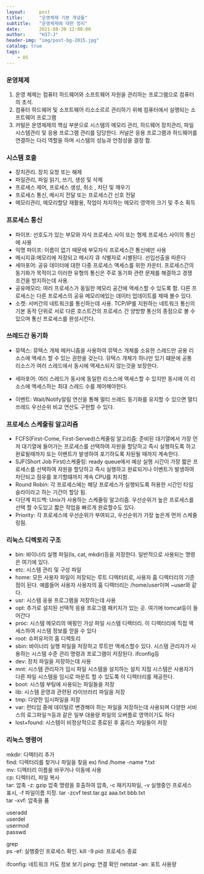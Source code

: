 ```yaml
---
layout:     post
title:      "운영체제 기본 개념들"
subtitle:   "운영체제에 대한 정리"
date:       2021-08-30 12:00:00
author:     "H37-J"
header-img: "img/post-bg-2015.jpg"
catalog: true
tags:
    - OS
---
```


### 운영체제

1. 운영 체제는 컴퓨터 하드웨어와 소프트웨어 자원을 관리하는 프로그램으로 컴퓨터의 초석.  
2. 컴퓨터 하드웨어 및 소프트웨어 리소소르르 관리하기 위해 컴퓨터에서 실행되는 소프트웨어 프로그램
3. 커털은 운영체제의 핵심 부분으로 시스템의 메모리 관리, 하드웨어 장치관리, 파일시스템관리 및 응용 프로그램 관리를 담당한다. 커널은 응용 프로그램과 하드웨어를 연결하는 다리 역할을 하며 시스템의 성능과 언정성을 결정 함.

### 시스템 호출

* 장치관리. 장치 요청 또는 해제
* 파일관리, 파일 읽기, 쓰기, 생성 및 삭제
* 프로세스 제어, 프로세스 생성, 취소 , 차단 및 깨우기
* 프로세스 통신, 메시지 전달 또는 프로세스간 신호 전달
* 메모리관리, 메모리할당 재활용, 작업이 차지하는 메모리 영역의 크기 및 주소 획득

### 프로세스 통신

* 파이프: 선호도가 있는 부모와 자식 프로세스 사이 또는 형제 프로세스 사이의 통신에 사용
* 익명 파이프: 이름이 없기 때문에 부모자식 프로세스간 통신에만 사용
* 메시지큐:메모리에 저장되고 메시지 큐 식별자로 시별된다. 선입선출을 따른다
* 세마포어: 공유 데이터에 대한 다중 프로세스 액세스를 위한 카운터. 프로세스간의 동기화가 목적이고 이러한 유형의 통신은 주로 동기화 관련 문제를 해결하고 경쟁 조건을 방지하는데 사용.
* 공유메모리: 여러 프로세스가 동일한 메모리 공간에 액세스할 수 있도록 함. 다른 프로세스는 다른 프로세스의 공유 메모리에있는 데이터 업데이트를 제때 볼수 있다. 
* 소켓: 서버간의 네트워크를 통신하는데 사용. TCP/IP를 지원하는 네트워크 통신의 기본 동작 단위로 서로 다른 호스트간의 프로세스 간 양방향 통신의 종점으로 볼 수 있으며 통신 프로세스를 완성시킨다.

### 쓰레드간 동기화 

* 뮤텍스: 뮤텍스 개체 메커니즘을 사용하여 뮤텍스 개체를 소유한 스레드만 공용 리소스에 액세스 할 수 있는 권한을 갖는다. 뮤텍스 개체가 하나만 있기 떄문에 공통 리소스가 여러 스레드에서 동시에 액세스되지 않는것을 보장한다. 

* 세마포어: 여러 스레드가 동시에 동일한 리소스에 액세스할 수 있지만 동시에 이 리소스에 액세스하는 최대 스레드 수를 제어해야한다.
* 이벤트: Wait/Notify알림 연산을 통해 멀티 쓰레드 동기화를 유지할 수 있으면 멀티쓰레드 우선순위 비교 연산도 구현할 수 있다.

### 프로세스 스케줄링 알고리즘

* FCFS(First-Come, First-Served)스케줄링 알고리즘: 준비된 대기열에서 가장 먼저 대기열에 들어가는 프로세스를 선택하여 자원을 할당하고 즉시 실행하도록 하고 완료될때까지 또는 이벤트가 발생하여 포기하도록 차된될 때까지 계속한다.
* SJF(Short Job First)스케줄링: ready queue에서 예상 실행 시간이 가장 짧은 프로세스를 선택하여 자원을 할당하고 즉시 실행하고 완료되거나 이벤트가 발생하여 차단되고 점유를 포기할떄까지 계속 CPU를 차지함.
* Round Robin: 각 프로세스에는 해당 프로세스가 실행되도록 허용한 시간인 타임 슬라이라고 하는 기간이 할당 됨.
* 다단계 피드백: Unix가 사용하는 스케줄링 알고리즘. 우선순위가 높은 프로세스를 선택 할 수도있고 짧은 작업을 빠르게 완료할수도 있다.
* Priority: 각 프로세스에 우선순위가 부여되고, 우선순위가 가장 높은게 먼저 스케줄링됨.

### 리눅스 디렉토리 구조

* bin: 바이너리 실행 파일(ls, cat, mkdir)등을 저장한다. 일반적으로 사용되는 명령은 여기에 있다.
* etc: 시스템 관리 및 구성 파일
* home: 모든 사용자 파일이 저장되는 루트 디렉터리로, 사용자 홈 디렉터리의 기준점이 된다. 예를들어 사용자 사용자의 홈 디렉터리는 /home/user이며 ~user와 같다.
* usr: 시스템 응용 프로그램을 저장하는데 사용
* opt: 추가로 설치된 선택적 응용 프로그램 패키지가 있는 곳. 여기에 tomcat등이 들어간다
* proc: 시스템 메모리의 매핑인 가상 파일 시스템 디렉터리. 이 디렉터리에 직접 액세스하여 시스템 정보를 얻을 수 있다
* root: 슈퍼유저의 홈 디렉토리
* sbin: 바이너리 실행 파일을 저장하고 루트만 액세스할수 있다. 시스템 관리자가 사용하는 시스템 수준 관리 명령과 프로그램이 저장된다. ifconfig등
* dev: 장치 파일을 저장하는데 사용
* mnt: 시스템 관리자가 임시 파일 시스템을 설치하는 설치 지점 시스템은 사용자가 다른 파일 시스템을 임시로 마운트 할 수 있도록 이 디렉터리를 제공한다.
* boot: 시스템 부팅에 사용되는 파일들을 저장
* lib: 시스템 운영과 관련된 라이브러리 파일을 저장
* tmp: 다양한 임시파일을 저장
* var: 런타임 중에 데이털르 변경해야 하는 파일을 저장하는데 사용되며 다양한 서비스의 로그파일ㅋ등과 같은 일부 대용량 파일의 오버플로 영역이기도 하다
* lost+found: 시스템이 비정상적으로 종료된 후 홈리스 파일들이 저장

### 리눅스 명령어

mkdir: 디렉터리 추가  
find: 디렉터리를 찾거나 파일을 찾음 ex)  find /home -name *.txt  
mv: 디렉터리 이름을 바꾸거나 이동에 사용  
cp: 디렉터리, 파일 복사  
tar: 압축 -z: gzip 압축 명령을 호출하여 압축, -c 패키지파일, -v 실행중인 프로세스 표시, -f 파일이름 지정. tar -zcvf test.tar.gz aaa.txt bbb.txt  
tar -xvf: 압축을 품
  
useradd  
userdel  
usermod  
passwd
  
grep  
ps -ef: 실행중인 프로세스 확인.
kill -9 pid: 프로세스 종료  

ifconfig: 네트워크 카도 정보 보기
ping: 연결 확인
netstat -an: 포트 사용량